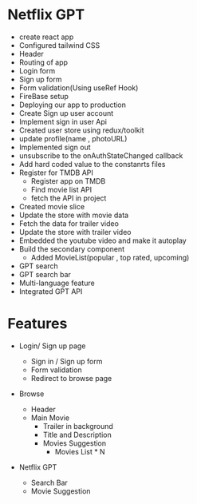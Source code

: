 # Netflix GPT
 
 - create react app
 - Configured tailwind CSS  
 - Header
 - Routing of app
 - Login form
 - Sign up form
 - Form validation(Using useRef Hook) 
 - FireBase setup
 - Deploying our app to production
 - Create Sign up user account
 - Implement sign in user Api
 - Created user store using redux/toolkit
 - update profile(name , photoURL)
 - Implemented sign out
 - unsubscribe to the onAuthStateChanged callback
 - Add hard coded value to the constanrts files
 - Register for TMDB API
   - Register app on TMDB
   - Find movie list API
   - fetch the API in project
- Created movie slice
- Update the store with movie data
- Fetch the data for trailer video
- Update the store with trailer video
- Embedded the youtube video and make it autoplay
- Build the secondary component
   - Added MovieList(popular , top rated, upcoming)
- GPT search
- GPT search bar
- Multi-language feature
- Integrated GPT API



# Features
 - Login/ Sign up page
    - Sign in / Sign up form
    - Form validation
    - Redirect to browse page

 - Browse
    - Header
    - Main Movie
        - Trailer in background
        - Title and Description
        - Movies Suggestion
           - Movies List * N

- Netflix GPT
    - Search Bar
    - Movie Suggestion

